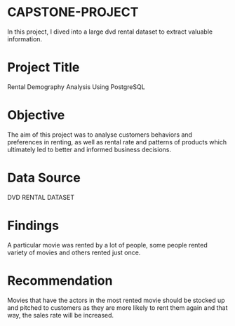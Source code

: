 # CAPSTONE-PROJECT
In this project, I dived into a large dvd rental dataset to extract valuable information.
# Project Title
Rental Demography Analysis Using PostgreSQL
# Objective
The aim of this project was to analyse customers behaviors and preferences in renting, as well as rental rate and patterns of products which ultimately led to better and informed business decisions.
# Data Source
DVD RENTAL DATASET
# Findings
A particular movie was rented by a lot of people, some people rented variety of movies and others rented just once.
# Recommendation
Movies that have the actors in the most rented movie should be stocked up and pitched to customers as they are more likely to rent them again and that way, the sales rate will be increased.
